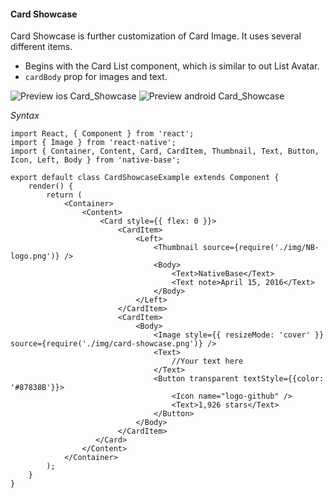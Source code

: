 #### Card Showcase

Card Showcase is further customization of Card Image. It uses several different items.
* Begins with the Card List component, which is similar to out List Avatar.
* <code>cardBody</code> prop for images and text.

![Preview ios Card_Showcase](../docs/assets/ios/components/cardShowcase.png)
![Preview android Card_Showcase](../docs/assets/android/components/cardShowcase.png)

*Syntax*

<pre class="line-numbers"><code class="language-jsx">import React, { Component } from 'react';
import { Image } from 'react-native';
import { Container, Content, Card, CardItem, Thumbnail, Text, Button, Icon, Left, Body } from 'native-base';
​
export default class CardShowcaseExample extends Component {
    render() {
        return (
            &lt;Container>
                &lt;Content>
                    &lt;Card style=&#123;{ flex: 0 }}>
                        &lt;CardItem>
                            &lt;Left>
                                &lt;Thumbnail source={require('./img/NB-logo.png')} />
                                &lt;Body>
                                    &lt;Text>NativeBase&lt;/Text>
                                    &lt;Text note>April 15, 2016&lt;/Text>
                                &lt;/Body>
                            &lt;/Left>
                        &lt;/CardItem>
                        &lt;CardItem>
                            &lt;Body>
                                &lt;Image style=&#123;{ resizeMode: 'cover' }} source={require('./img/card-showcase.png')} />
                                &lt;Text>
                                    //Your text here
                                &lt;/Text>
                                &lt;Button transparent textStyle=&#123;{color: '#87838B'}}>
                                    &lt;Icon name="logo-github" />
                                    &lt;Text>1,926 stars&lt;/Text>
                                &lt;/Button>
                            &lt;/Body>
                        &lt;/CardItem>
                   &lt;/Card>
                &lt;/Content>
            &lt;/Container>
        );
    }
}</code></pre><br />
